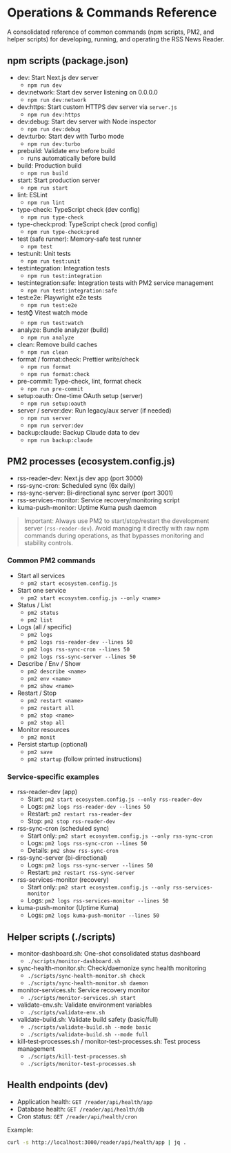# Operations & Commands Reference

A consolidated reference of common commands (npm scripts, PM2, and helper scripts) for developing, running, and operating the RSS News Reader.

## npm scripts (package.json)

- dev: Start Next.js dev server
  - `npm run dev`
- dev:network: Start dev server listening on 0.0.0.0
  - `npm run dev:network`
- dev:https: Start custom HTTPS dev server via `server.js`
  - `npm run dev:https`
- dev:debug: Start dev server with Node inspector
  - `npm run dev:debug`
- dev:turbo: Start dev with Turbo mode
  - `npm run dev:turbo`
- prebuild: Validate env before build
  - runs automatically before build
- build: Production build
  - `npm run build`
- start: Start production server
  - `npm run start`
- lint: ESLint
  - `npm run lint`
- type-check: TypeScript check (dev config)
  - `npm run type-check`
- type-check:prod: TypeScript check (prod config)
  - `npm run type-check:prod`
- test (safe runner): Memory-safe test runner
  - `npm test`
- test:unit: Unit tests
  - `npm run test:unit`
- test:integration: Integration tests
  - `npm run test:integration`
- test:integration:safe: Integration tests with PM2 service management
  - `npm run test:integration:safe`
- test:e2e: Playwright e2e tests
  - `npm run test:e2e`
- test:watch: Vitest watch mode
  - `npm run test:watch`
- analyze: Bundle analyzer (build)
  - `npm run analyze`
- clean: Remove build caches
  - `npm run clean`
- format / format:check: Prettier write/check
  - `npm run format`
  - `npm run format:check`
- pre-commit: Type-check, lint, format check
  - `npm run pre-commit`
- setup:oauth: One-time OAuth setup (server)
  - `npm run setup:oauth`
- server / server:dev: Run legacy/aux server (if needed)
  - `npm run server`
  - `npm run server:dev`
- backup:claude: Backup Claude data to dev
  - `npm run backup:claude`

## PM2 processes (ecosystem.config.js)

- rss-reader-dev: Next.js dev app (port 3000)
- rss-sync-cron: Scheduled sync (6x daily)
- rss-sync-server: Bi-directional sync server (port 3001)
- rss-services-monitor: Service recovery/monitoring script
- kuma-push-monitor: Uptime Kuma push daemon

> Important: Always use PM2 to start/stop/restart the development server (`rss-reader-dev`). Avoid managing it directly with raw npm commands during operations, as that bypasses monitoring and stability controls.

### Common PM2 commands

- Start all services
  - `pm2 start ecosystem.config.js`
- Start one service
  - `pm2 start ecosystem.config.js --only <name>`
- Status / List
  - `pm2 status`
  - `pm2 list`
- Logs (all / specific)
  - `pm2 logs`
  - `pm2 logs rss-reader-dev --lines 50`
  - `pm2 logs rss-sync-cron --lines 50`
  - `pm2 logs rss-sync-server --lines 50`
- Describe / Env / Show
  - `pm2 describe <name>`
  - `pm2 env <name>`
  - `pm2 show <name>`
- Restart / Stop
  - `pm2 restart <name>`
  - `pm2 restart all`
  - `pm2 stop <name>`
  - `pm2 stop all`
- Monitor resources
  - `pm2 monit`
- Persist startup (optional)
  - `pm2 save`
  - `pm2 startup` (follow printed instructions)

### Service-specific examples

- rss-reader-dev (app)
  - Start: `pm2 start ecosystem.config.js --only rss-reader-dev`
  - Logs: `pm2 logs rss-reader-dev --lines 50`
  - Restart: `pm2 restart rss-reader-dev`
  - Stop: `pm2 stop rss-reader-dev`
- rss-sync-cron (scheduled sync)
  - Start only: `pm2 start ecosystem.config.js --only rss-sync-cron`
  - Logs: `pm2 logs rss-sync-cron --lines 50`
  - Details: `pm2 show rss-sync-cron`
- rss-sync-server (bi-directional)
  - Logs: `pm2 logs rss-sync-server --lines 50`
  - Restart: `pm2 restart rss-sync-server`
- rss-services-monitor (recovery)
  - Start only: `pm2 start ecosystem.config.js --only rss-services-monitor`
  - Logs: `pm2 logs rss-services-monitor --lines 50`
- kuma-push-monitor (Uptime Kuma)
  - Logs: `pm2 logs kuma-push-monitor --lines 50`

## Helper scripts (./scripts)

- monitor-dashboard.sh: One-shot consolidated status dashboard
  - `./scripts/monitor-dashboard.sh`
- sync-health-monitor.sh: Check/daemonize sync health monitoring
  - `./scripts/sync-health-monitor.sh check`
  - `./scripts/sync-health-monitor.sh daemon`
- monitor-services.sh: Service recovery monitor
  - `./scripts/monitor-services.sh start`
- validate-env.sh: Validate environment variables
  - `./scripts/validate-env.sh`
- validate-build.sh: Validate build safety (basic/full)
  - `./scripts/validate-build.sh --mode basic`
  - `./scripts/validate-build.sh --mode full`
- kill-test-processes.sh / monitor-test-processes.sh: Test process management
  - `./scripts/kill-test-processes.sh`
  - `./scripts/monitor-test-processes.sh`

## Health endpoints (dev)

- Application health: `GET /reader/api/health/app`
- Database health: `GET /reader/api/health/db`
- Cron status: `GET /reader/api/health/cron`

Example:

```bash
curl -s http://localhost:3000/reader/api/health/app | jq .
```


